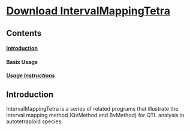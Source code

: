 # [Download IntervalMappingTetra](https://github.com/JingChen1114/IntervalMappingTetra/archive/master.zip)

<h2> Contents </h2>

#### [Introduction](https://github.com/JingChen1114/IntervalMappingTetra#-Introduction-)

#### Basix Usage

##### [Usage Instructions](https://github.com/JingChen1114/IntervalMappingTetra#-usage-instructions-)

<h2> Introduction </h2>
IntervalMappingTetra is a series of related programs that illustrate the interval mapping method (QvMethod and BvMethod) for QTL analysis in autotetraploid species.

